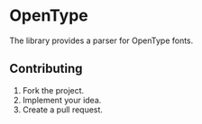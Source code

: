 # OpenType

The library provides a parser for OpenType fonts.

## Contributing

1. Fork the project.
2. Implement your idea.
3. Create a pull request.
